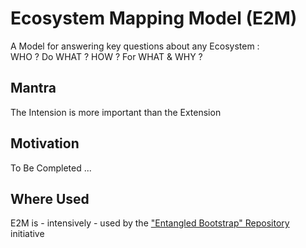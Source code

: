 Ecosystem Mapping Model (E2M)
==
A Model for answering key questions about any Ecosystem :    
WHO ? Do WHAT ? HOW ? For WHAT & WHY ?

Mantra
-
The Intension is more important than the Extension

Motivation
-
To Be Completed ...

Where Used
-
E2M is - intensively - used by the <a href="https://github.com/iPlumb3r/EntangledBootstrap">"Entangled Bootstrap" Repository</a> initiative
